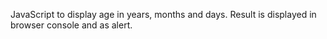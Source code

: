 JavaScript to display age in years, months and days.
Result is displayed in browser console and as alert.
